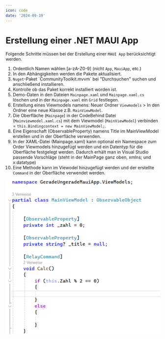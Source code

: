 ```yaml
---
icon: code
date: '2024-09-19'
---
```


# Erstellung einer .NET MAUI App

 Folgende Schritte müssen bei der Erstellung einer `MAUI App` berücksichtigt werden.

1. Ordentlich Namen wählen [a-zA-Z0-9] (nicht `App`, `MauiApp`, etc.)
2. In den Abhängigkeiten werden die Pakete aktualisiert.
3. `Nuget`-Paket ´CommunityToolkit.mvvm` bei "Durchsuchen" suchen und anschließend installieren.
4. Kontrolle ob das Paket korrekt installiert worden ist.
5. Demo-Daten in den Dateien `Mainpage.xaml` und `Mainpage.xaml.cs` löschen und in der `Mainpage.xaml` ein `Grid` festlegen.
6. Erstellung eines Viewmodels namens: Neuer Ordner `Viewmodels` > In den Ordner eine neue Klasse z.B. `MainViewModel`.
7. Die Oberfläche (`Mainpage`) in der CodeBehind Datei (`Mainviewmodel.xaml.cs`) mit dem Viewmodel (`MainViewModel`) verbinden = `this.Bindingcontext = new MainViewModel;`.
8. Eine Eigenschaft (ObservableProperty) namens Title im MainViewModel erstellen und in der Oberfläche verwenden.
9. In der XAML-Datei (Mainpage.xaml) kann optional ein Namespace zum Order Viewmodels hinzugefügt werden und ein Datentyp für die Oberfläche festgelegt werden. Dadurch erhält man in Visual Studio passende Vorschläge (steht in der MainPage ganz oben, xmlns; und x:datatype)
10. Eine Methode kann im Viewodel hinzugefügt werden und der erstellte `Command` in der Oberfläche verwendet werden. 

![GeradeUngerade](/static/images/geradeungerade.png)